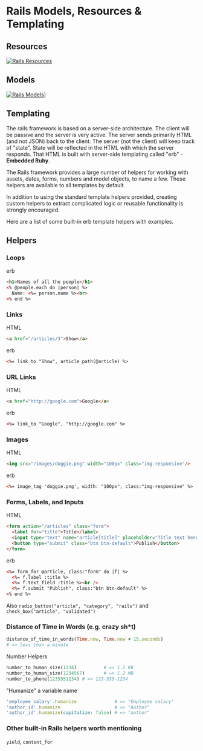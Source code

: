 # Rails Models, Resources & Templating

## Resources

[![Rails Resources](http://img.youtube.com/vi/QYHdAGRzmMA/0.jpg)](https://www.youtube.com/watch?v=QYHdAGRzmMA)

## Models

[![Rails Models](http://img.youtube.com/vi/rKtLU2LcGA8/0.jpg)](https://www.youtube.com/watch?v=rKtLU2LcGA8)]

## Templating

The rails framework is based on a server-side architecture. The client will be passive and the server is very active. The server sends primarily HTML (and not JSON) back to the client. The server (not the client) will keep track of "state". State will be reflected in the HTML with which the server responds. That HTML is built with server-side templating called "erb" - **Embedded Ruby**.

The Rails framework provides a large number of helpers for working with assets, dates, forms, numbers and model objects, to name a few. These helpers are available to all templates by default.

In addition to using the standard template helpers provided, creating custom helpers to extract complicated logic or reusable functionality is strongly encouraged.

Here are a list of some built-in erb template helpers with examples.

## Helpers

### Loops

erb
```html
<h1>Names of all the people</h1>
<% @people.each do |person| %>
  Name: <%= person.name %><br>
<% end %>
```

### Links
HTML
```html
<a href="/articles/3">Show</a>
```

erb
```html
<%= link_to "Show", article_path(@article) %>
```

### URL Links
HTML
```html
<a href="http://google.com">Google</a>
```

erb
```html
<%= link_to "Google", "http://google.com" %>
```

### Images

HTML
```html
<img src="/images/doggie.png" width="100px" class="img-responsive"/>
```

erb
```html
<%= image_tag 'doggie.png', width: "100px", class:"img-responsive" %>
```

### Forms, Labels, and Inputs

HTML
```html
<form action="/articles" class="form">
  <label for="title">Title</label>
  <input type="text" name="article[title]" placeholder="Title text here..."/>
  <button type="submit" class="btn btn-default">Publish</button>
</form>
```

erb
```html
<%= form_for @article, class:"form" do |f| %>
  <%= f.label :title %>
  <%= f.text_field :title %><br />
  <%= f.submit "Publish", class:"btn btn-default" %>
<% end %>
```

Also ```radio_button("article", "category", "rails")``` and ```check_box("article", "validated")```

### Distance of Time in Words (e.g. crazy sh*t)


```ruby
distance_of_time_in_words(Time.now, Time.now + 15.seconds)
# => less than a minute
```

Number Helpers
```ruby
number_to_human_size(1234)          # => 1.2 KB
number_to_human_size(1234567)       # => 1.2 MB
number_to_phone(1235551234) # => 123-555-1234
```

"Humanize" a variable name
```ruby
'employee_salary'.humanize              # => "Employee salary"
'author_id'.humanize                    # => "Author"
'author_id'.humanize(capitalize: false) # => "author"
```

### Other built-in Rails helpers worth mentioning
```yield```, ```content_for```
